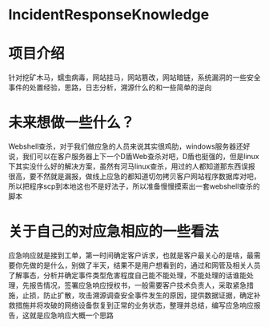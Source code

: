 # IncidentResponseKnowledge
# 项目介绍
针对挖矿木马，蠕虫病毒，网站挂马，网站篡改，网站暗链，系统漏洞的一些安全事件的处置经验，思路，日志分析，溯源什么的和一些简单的逆向
# 未来想做一些什么？
Webshell查杀，对于我们做应急的人员来说其实很鸡肋，windows服务器还好说，我们可以在客户服务器上下一个D盾Web查杀对吧，D盾也挺强的，但是linux下其实没什么好的解决方案，虽然有河马linux查杀，用过的人都知道那东西误报很高，要不然就是漏报，做线上应急的都知道切勿拷贝客户网站程序数据库对吧，所以把程序scp到本地这也不是好法子，所以准备慢慢摸索出一套webshell查杀的脚本
# 关于自己的对应急相应的一些看法
应急响应就是接到工单，第一时间确定客户诉求，也就是客户最关心的是啥，最需要你先做的是什么，别做了半天，结果不是用户想看到的，通过和网管及相关人员了解事态，分析并确定事件类型危害程度自己能不能处理，不能处理的话谁能处理，先报告情况，签署应急响应授权书，一般需要客户技术负责人，采取紧急措施，止损，防止扩散，攻击溯源调查安全事件发生的原因，提供数据证据，确定补救措施并将攻破的网络设备恢复到正常的业务状态，整理并总结，编写应急响应报告，这就是应急响应大概一个思路
